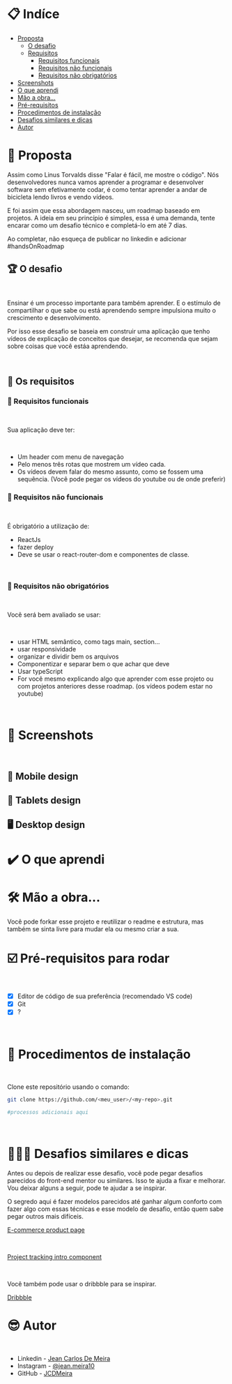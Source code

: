 # 📋 Indíce

- [Proposta](#id01)
  - [O desafio](#id01.1)
  - [Requisitos](#id01.2)
    - [Requisitos funcionais ](#id01.2.1)
    - [Requisitos não funcionais ](#id01.2.2)
    - [Requisitos não obrigatórios](#id01.2.3)
- [Screenshots](#id02)
- [O que aprendi](#id03)
- [Mão a obra...](#id04)
- [Pré-requisitos](#id05)
- [Procedimentos de instalação](#id06)
- [Desafios similares e dicas ](#id07)
- [Autor](#id08)

# 🚀 Proposta <a name="id01"></a>

Assim como Linus Torvalds disse "Falar é fácil, me mostre o código". Nós desenvolvedores nunca vamos aprender a programar e desenvolver software sem efetivamente codar, é como tentar aprender a andar de bicicleta lendo livros e vendo vídeos.

E foi assim que essa abordagem nasceu, um roadmap baseado em projetos. A ideia em seu princípio é simples, essa é uma demanda, tente encarar como um desafio técnico e completá-lo em até 7 dias.

Ao completar, não esqueça de publicar no linkedin e adicionar #handsOnRoadmap

## :trophy: O desafio <a name="id01.1"></a>

<br />

Ensinar é um processo importante para também aprender. E o estímulo de compartilhar o que sabe ou está aprendendo sempre impulsiona muito o crescimento e desenvolvimento.

Por isso esse desafio se baseia em construir uma aplicação que tenho vídeos de explicação de conceitos que desejar, se recomenda que sejam sobre coisas que você estáa aprendendo.

<br />

## :dart: Os requisitos<a name="id01.2"></a>

### :dart: Requisitos funcionais <a name="id01.2.1"></a>

<br />

Sua aplicação deve ter:

<br />

- Um header com menu de navegação
- Pelo menos três rotas que mostrem um vídeo cada.
- Os vídeos devem falar do mesmo assunto, como se fossem uma sequência. (Você pode pegar os vídeos do youtube ou de onde preferir)

### :dart: Requisitos não funcionais <a name="id01.2.2"></a>

<br />

É obrigatório a utilização de:

- ReactJs
- fazer deploy
- Deve se usar o react-router-dom e componentes de classe.

<br />

### :pushpin: Requisitos não obrigatórios <a name="id01.2.3"></a>

<br />

Você será bem avaliado se usar:

<br />

- usar HTML semântico, como tags main, section...
- usar responsividade
- organizar e dividir bem os arquivos
- Componentizar e separar bem o que achar que deve
- Usar typeScript
- For você mesmo explicando algo que aprender com esse projeto ou com projetos anteriores desse roadmap. (os vídeos podem estar no youtube)

<br />

# :camera_flash: Screenshots <a name="id02"></a>

<br />

## :iphone: Mobile design

## :iphone: Tablets design

## :desktop_computer: Desktop design

# :heavy_check_mark: O que aprendi <a name="id03"></a>

# 🛠 Mão a obra... <a name="id04"></a>

Você pode forkar esse projeto e reutilizar o readme e estrutura, mas também se sinta livre para mudar ela ou mesmo criar a sua.

# ☑️ Pré-requisitos para rodar <a name="id05"></a>

<br />

- [x] Editor de código de sua preferência (recomendado VS code)
- [x] Git
- [x] ?

<br />

# 📝 Procedimentos de instalação <a name="id06"></a>

<br />

Clone este repositório usando o comando:

```bash
git clone https://github.com/<meu_user>/<my-repo>.git
```

```bash
#processos adicionais aqui
```

<br />

# 👨🏾‍💻 Desafios similares e dicas <a name="id07"></a>

Antes ou depois de realizar esse desafio, você pode pegar desafios parecidos do front-end mentor ou similares. Isso te ajuda a fixar e melhorar. Vou deixar alguns a seguir, pode te ajudar a se inspirar.

O segredo aqui é fazer modelos parecidos até ganhar algum conforto com fazer algo com essas técnicas e esse modelo de desafio, então quem sabe pegar outros mais difíceis.

[E-commerce product page](https://www.frontendmentor.io/challenges/ecommerce-product-page-UPsZ9MJp6)

<br>

[Project tracking intro component](https://www.frontendmentor.io/challenges/project-tracking-intro-component-5d289097500fcb331a67d80e)

<br>

Você também pode usar o dribbble para se inspirar.

[Dribbble](https://dribbble.com)

# :sunglasses: Autor <a name="id08"></a>

<br />

- Linkedin - [Jean Carlos De Meira](https://www.linkedin.com/in/jeanmeira/)
- Instagram - [@jean.meira10](https://www.instagram.com/jean.meira10/)
- GitHub - [JCDMeira](https://github.com/JCDMeira)
